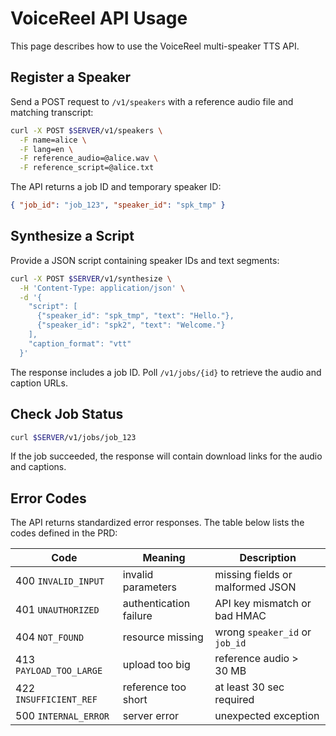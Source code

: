 # VoiceReel API Usage

This page describes how to use the VoiceReel multi-speaker TTS API.

## Register a Speaker

Send a POST request to `/v1/speakers` with a reference audio file and matching transcript:

```bash
curl -X POST $SERVER/v1/speakers \
  -F name=alice \
  -F lang=en \
  -F reference_audio=@alice.wav \
  -F reference_script=@alice.txt
```

The API returns a job ID and temporary speaker ID:

```json
{ "job_id": "job_123", "speaker_id": "spk_tmp" }
```

## Synthesize a Script

Provide a JSON script containing speaker IDs and text segments:

```bash
curl -X POST $SERVER/v1/synthesize \
  -H 'Content-Type: application/json' \
  -d '{
    "script": [
      {"speaker_id": "spk_tmp", "text": "Hello."},
      {"speaker_id": "spk2", "text": "Welcome."}
    ],
    "caption_format": "vtt"
  }'
```

The response includes a job ID. Poll `/v1/jobs/{id}` to retrieve the audio and caption URLs.

## Check Job Status

```bash
curl $SERVER/v1/jobs/job_123
```

If the job succeeded, the response will contain download links for the audio and captions.

## Error Codes

The API returns standardized error responses. The table below lists the codes defined in the PRD:

| Code | Meaning | Description |
| --- | --- | --- |
| 400 `INVALID_INPUT` | invalid parameters | missing fields or malformed JSON |
| 401 `UNAUTHORIZED` | authentication failure | API key mismatch or bad HMAC |
| 404 `NOT_FOUND` | resource missing | wrong `speaker_id` or `job_id` |
| 413 `PAYLOAD_TOO_LARGE` | upload too big | reference audio > 30&nbsp;MB |
| 422 `INSUFFICIENT_REF` | reference too short | at least 30&nbsp;sec required |
| 500 `INTERNAL_ERROR` | server error | unexpected exception |


